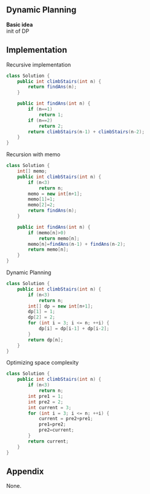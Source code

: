 **Dynamic Planning**  
---
**Basic idea**  
init of DP

Implementation
---
Recursive implementation
```java
class Solution {
    public int climbStairs(int n) {
        return findAns(n);
    }

    public int findAns(int n) {
        if (n==1)
            return 1;
        if (n==2)
            return 2;
        return climbStairs(n-1) + climbStairs(n-2);
    }
}
```
Recursion with memo
```java
class Solution {
    int[] memo;
    public int climbStairs(int n) {
        if (n<3)
            return n;
        memo = new int[n+1];
        memo[1]=1;
        memo[2]=2;
        return findAns(n);
    }

    public int findAns(int n) {
        if (memo[n]>0)
            return memo[n];
        memo[n]=findAns(n-1) + findAns(n-2);
        return memo[n];
    }
}
```
Dynamic Planning
```java
class Solution {
    public int climbStairs(int n) {
        if (n<3)
            return n;
        int[] dp = new int[n+1];
        dp[1] = 1;
        dp[2] = 2;
        for (int i = 3; i <= n; ++i) {
            dp[i] = dp[i-1] + dp[i-2];
        }
        return dp[n];
    }
}
```
Optimizing space complexity
```java
class Solution {
    public int climbStairs(int n) {
        if (n<3)
            return n;
        int pre1 = 1;
        int pre2 = 2;
        int current = 3;
        for (int i = 3; i <= n; ++i) {
            current = pre2+pre1;
            pre1=pre2;
            pre2=current;
        }
        return current;
    }
}
```
**Appendix**
---
None.